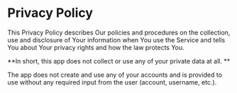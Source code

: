 # Privacy Policy

This Privacy Policy describes Our policies and procedures on the collection, use and disclosure of Your information when You use the Service and tells You about Your privacy rights and how the law protects You.

**In short, this app does not collect or use any of your private data at all. **

The app does not create and use any of your accounts and is provided to use without any required input from the user (account, username, etc.).
